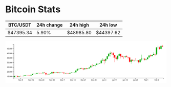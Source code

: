 # Bitcoin Stats

BTC/USDT|24h change|24h high|24h low|
|---|---|---|---|
|$47395.34|5.90%|$48985.80|$44397.62|

<img src="./chart.svg">
